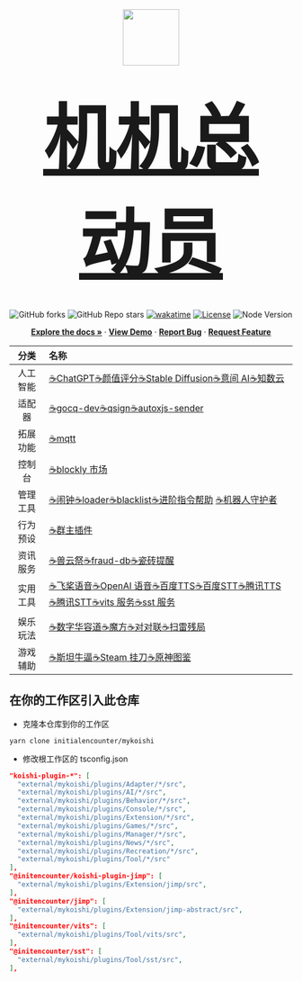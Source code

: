 <div align="center">
  <a href="https://github.com/initialencounter/mykoishi">
    <a href="https://koishi.chat/" target="_blank">
    <img  width="100rem" src="https://koishi.chat/logo.png">
    <h2><div style="font-size: 8rem"><strong>机机总动员</strong></div></h2>
  </a>
  </a>
  <br>
<img alt="GitHub forks" src="https://img.shields.io/github/forks/initialencounter/mykoishi?style=social">
<img alt="GitHub Repo stars" src="https://img.shields.io/github/stars/initialencounter/mykoishi?style=social">
<a href="https://wakatime.com/badge/user/1fad1c74-8ddd-4cac-bfa5-df629d13f085/project/2e8687b6-2874-4e88-8337-20eed806f673"><img src="https://wakatime.com/badge/user/1fad1c74-8ddd-4cac-bfa5-df629d13f085/project/2e8687b6-2874-4e88-8337-20eed806f673.svg" alt="wakatime"></a>
<a href="https://github.com/initialencounter/mykoishi/blob/master/LICENSE"><img src="https://img.shields.io/github/license/initialencounter/mykoishi" alt="License"></a>
<img src="https://img.shields.io/badge/NodeJs-20.8.0-blue" alt="Node Version"></a>
  <p align="center">
    <a href="https://github.com/initialencounter/mykoishi"><strong>Explore the docs »</strong></a>
     ·
    <a href="https://github.com/initialencounter/mykoishi"><strong>View Demo</strong></a>
    ·
    <a href="https://github.com/initialencounter/mykoishi/issues"><strong>Report Bug</strong></a>
    ·
    <a href="https://github.com/initialencounter/mykoishi/issues"><strong>Request Feature</strong></a>
  </p>

|   分类   | 名称    |
| :------: | :---- |
| 人工智能  | [☕ChatGPT](./Plugins/AI/davinci-003/readme.md)[☕颜值评分](./Plugins/AI/facercg/readme.md)[☕Stable Diffusion](./Plugins/AI/sd-taylor/readme.md)[☕意间 AI](./Plugins/AI/arcadia/readme.md)[☕知数云](./Plugins/AI/arcadia/readme.md) |
| 适配器 | [☕gocq-dev](./Plugins/Adapter/gocqhttp-dev/readme.md)[☕qsign](./Plugins/Adapter/qsign/readme.md)[☕autoxjs-sender](./Plugins/Adapter/autoxjs-sender/readme.md)|
| 拓展功能 | [☕mqtt](./Plugins/Extension/mqtt/readme.md) |
| 控制台 | [☕blockly 市场](./Plugins/Console/blockly-registry/readme.md) |
| 管理工具 | [☕闹钟](./Plugins/Manager/clock/readme.md)[☕loader](./Plugins/Manager/loader/readme.md)[☕blacklist](./Plugins/Manager/blacklist/readme.md)[☕进阶指令帮助](./Plugins/Manager/help-pro/readme.md) [☕机器人守护者](./Plugins/Manager/bot-guardian/readme.md) |
| 行为预设 | [☕群主插件](./Plugins/Behavior/specialtile/readme.md) |
| 资讯服务 | [☕兽云祭](./Plugins/News/furbot/readme.md)[☕fraud-db](./Plugins/News/fraud-db/readme.md)[☕瓷砖提醒](./Plugins/News/gh-tile/readme.md) |
| 实用工具 | [☕飞桨语音](./Plugins/Tool/paddlespeech/readme.md)[☕OpenAI 语音](./Plugins/Tool/whisper-asr/readme.md)[☕百度TTS](./Plugins/Tool/baidu-tts/readme.md)[☕百度STT](./Plugins/Tool/baidu-sst/readme.md)[☕腾讯TTS](./Plugins/Tool/tencent-tts/readme.md)[☕腾讯STT](./Plugins/Tool/tc-sst/readme.md)[☕vits 服务](./Plugins/Tool/vits/readme.md)[☕sst 服务](./Plugins/Tool/sst/readme.md) |
| 娱乐玩法 | [☕数字华容道](./Plugins/Recreation/puzzle/readme.md)[☕魔方](./Plugins/Recreation/cube/readme.md)[☕对对联](./Plugins/Recreation/couplet/readme.md)[☕扫雷残局](./Plugins/Recreation/minesweeper-ending/readme.md) ||
| 游戏辅助 | [☕斯坦牛逼](./Plugins/Games/stnb/readme.md)[☕Steam 挂刀](./Plugins/Games/steam-trading/readme.md)[☕原神图鉴](./Plugins/Games/genshin-atlas/readme.md) |

</div>

## 在你的工作区引入此仓库

- 克隆本仓库到你的工作区

```shell
yarn clone initialencounter/mykoishi
```

- 修改根工作区的 tsconfig.json
```json
"koishi-plugin-*": [
  "external/mykoishi/plugins/Adapter/*/src",
  "external/mykoishi/plugins/AI/*/src",
  "external/mykoishi/plugins/Behavior/*/src",
  "external/mykoishi/plugins/Console/*/src",
  "external/mykoishi/plugins/Extension/*/src",
  "external/mykoishi/plugins/Games/*/src",
  "external/mykoishi/plugins/Manager/*/src",
  "external/mykoishi/plugins/News/*/src",
  "external/mykoishi/plugins/Recreation/*/src",
  "external/mykoishi/plugins/Tool/*/src"
],
"@initencounter/koishi-plugin-jimp": [
  "external/mykoishi/plugins/Extension/jimp/src",
],
"@initencounter/jimp": [
  "external/mykoishi/plugins/Extension/jimp-abstract/src",
],
"@initencounter/vits": [
  "external/mykoishi/plugins/Tool/vits/src",
],
"@initencounter/sst": [
  "external/mykoishi/plugins/Tool/sst/src",
],
```